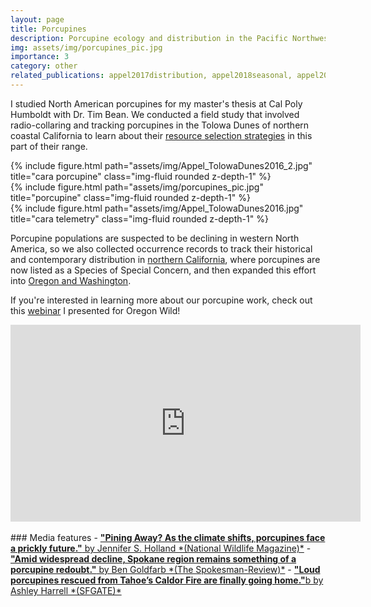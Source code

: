 ```yaml
---
layout: page
title: Porcupines
description: Porcupine ecology and distribution in the Pacific Northwest
img: assets/img/porcupines_pic.jpg
importance: 3
category: other
related_publications: appel2017distribution, appel2018seasonal, appel2021north, belamaric2024porcupines
---
```


I studied North American porcupines for my master's thesis at Cal Poly Humboldt with Dr. Tim Bean. We conducted a field study that involved radio-collaring and tracking porcupines in the Tolowa Dunes of northern coastal California to learn about their <a href="https://academic.oup.com/jmammal/article/99/5/1159/5052414">resource selection strategies</a> in this part of their range. 

<div class="row">
    <div class="col-sm mt-3 mt-md-0">
        {% include figure.html path="assets/img/Appel_TolowaDunes2016_2.jpg" title="cara porcupine" class="img-fluid rounded z-depth-1" %}
    </div>
    <div class="col-sm mt-3 mt-md-0">
        {% include figure.html path="assets/img/porcupines_pic.jpg" title="porcupine" class="img-fluid rounded z-depth-1" %}
    </div>
    <div class="col-sm mt-3 mt-md-0">
        {% include figure.html path="assets/img/Appel_TolowaDunes2016.jpg" title="cara telemetry" class="img-fluid rounded z-depth-1" %}
    </div>
</div>

Porcupine populations are suspected to be declining in western North America, so we also collected occurrence records to track their historical and contemporary distribution in <a href="https://digitalcommons.humboldt.edu/cgi/viewcontent.cgi?article=1002&context=oer">northern California</a>, where porcupines are now listed as a Species of Special Concern, and then expanded this effort into <a href="https://www.researchgate.net/profile/Cara-Appel/publication/349951521_NORTH_AMERICAN_PORCUPINE_DISTRIBUTION_IN_THE_PACIFIC_NORTHWEST_AND_EVALUATION_OF_A_NON-INVASIVE_MONITORING_TECHNIQUE/links/620c0714634ff774f4cfb401/NORTH-AMERICAN-PORCUPINE-DISTRIBUTION-IN-THE-PACIFIC-NORTHWEST-AND-EVALUATION-OF-A-NON-INVASIVE-MONITORING-TECHNIQUE.pdf">Oregon and Washington</a>.

If you're interested in learning more about our porcupine work, check out this <a href="https://youtu.be/6ja3cPxuwls">webinar</a> I presented for Oregon Wild!

<iframe width="560" height="315" src="https://www.youtube-nocookie.com/embed/6ja3cPxuwls?si=vkwJPs31afGHRTZY" title="YouTube video player" frameborder="0" allow="accelerometer; autoplay; clipboard-write; encrypted-media; gyroscope; picture-in-picture; web-share" referrerpolicy="strict-origin-when-cross-origin" allowfullscreen></iframe> 
<br/>
<br/>
### Media features
- <a href="https://www.nwf.org/Magazines/National-Wildlife/2019/Oct-Nov/Conservation/Porcupines"><b>"Pining Away? As the climate shifts, porcupines face a prickly future."</b> by Jennifer S. Holland *(National Wildlife Magazine)*</a>
- <a href="https://www.spokesman.com/stories/2021/apr/18/amid-widespread-decline-spokane-region-remains-som/"><b>"Amid widespread decline, Spokane region remains something of a porcupine redoubt."</b> by Ben Goldfarb *(The Spokesman-Review)*</a>
- <a href="https://www.nwf.org/Magazines/National-Wildlife/2019/Oct-Nov/Conservation/Porcupines"><b>"Loud porcupines rescued from Tahoe’s Caldor Fire are finally going home."</b>b by Ashley Harrell *(SFGATE)*</a>

 
